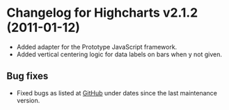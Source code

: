 # Changelog for Highcharts v2.1.2 (2011-01-12)
        
- Added adapter for the Prototype JavaScript framework.
- Added vertical centering logic for data labels on bars when y not given.

## Bug fixes
- Fixed bugs as listed at [GitHub](https://github.com/highslide-software/highcharts.com/commits/master) under dates since the last maintenance version.